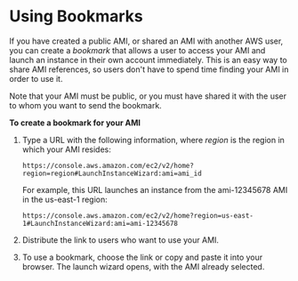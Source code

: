 # Using Bookmarks<a name="using-bookmarks"></a>

If you have created a public AMI, or shared an AMI with another AWS user, you can create a *bookmark* that allows a user to access your AMI and launch an instance in their own account immediately\. This is an easy way to share AMI references, so users don't have to spend time finding your AMI in order to use it\.

Note that your AMI must be public, or you must have shared it with the user to whom you want to send the bookmark\.

**To create a bookmark for your AMI**

1. Type a URL with the following information, where *region* is the region in which your AMI resides:

   ```
   https://console.aws.amazon.com/ec2/v2/home?region=region#LaunchInstanceWizard:ami=ami_id
   ```

   For example, this URL launches an instance from the ami\-12345678 AMI in the us\-east\-1 region:

   ```
   https://console.aws.amazon.com/ec2/v2/home?region=us-east-1#LaunchInstanceWizard:ami=ami-12345678
   ```

1. Distribute the link to users who want to use your AMI\.

1. To use a bookmark, choose the link or copy and paste it into your browser\. The launch wizard opens, with the AMI already selected\.